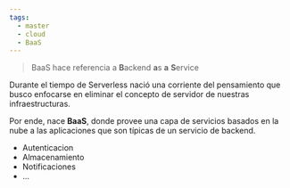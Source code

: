 ```yaml
---
tags:
  - master
  - cloud
  - BaaS
---
```

> BaaS hace referencia a **B**ackend **a**s **a** **S**ervice

Durante el tiempo de Serverless nació una corriente del pensamiento que busco enfocarse en eliminar el concepto de servidor de nuestras infraestructuras.

Por ende, nace **BaaS**, donde provee una capa de servicios basados en la nube a las aplicaciones que son típicas de un servicio de backend.

- Autenticacion
- Almacenamiento
- Notificaciones
- ...


